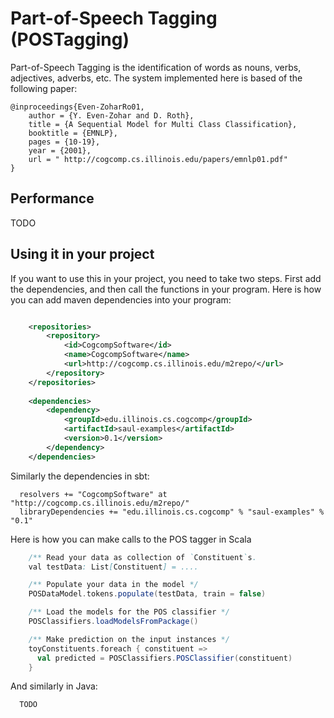 # Part-of-Speech Tagging (POSTagging)

Part-of-Speech Tagging is the identification of words as nouns, verbs, adjectives, adverbs, etc. The system implemented 
here is based of the following paper: 

```
@inproceedings{Even-ZoharRo01,
    author = {Y. Even-Zohar and D. Roth},
    title = {A Sequential Model for Multi Class Classification},
    booktitle = {EMNLP},
    pages = {10-19},
    year = {2001},
    url = " http://cogcomp.cs.illinois.edu/papers/emnlp01.pdf"
}
```

## Performance
TODO 

## Using it in your project
If you want to use this in your project, you need to take two steps. First add the dependencies, and then call the functions in your program. 
Here is how you can add maven dependencies into your program: 

```xml

    <repositories>
        <repository>
            <id>CogcompSoftware</id>
            <name>CogcompSoftware</name>
            <url>http://cogcomp.cs.illinois.edu/m2repo/</url>
        </repository>
    </repositories>
    
    <dependencies>
        <dependency>
            <groupId>edu.illinois.cs.cogcomp</groupId>
            <artifactId>saul-examples</artifactId>
            <version>0.1</version>
        </dependency>
    </dependencies>
```

Similarly the dependencies in sbt: 

```
  resolvers += "CogcompSoftware" at "http://cogcomp.cs.illinois.edu/m2repo/"
  libraryDependencies += "edu.illinois.cs.cogcomp" % "saul-examples" % "0.1"
```

Here is how you can make calls to the POS tagger in Scala 

```scala  
    /** Read your data as collection of `Constituent`s. 
    val testData: List[Constituent] = ....

    /** Populate your data in the model */ 
    POSDataModel.tokens.populate(testData, train = false)

    /** Load the models for the POS classifier */ 
    POSClassifiers.loadModelsFromPackage()

    /** Make prediction on the input instances */  
    toyConstituents.foreach { constituent =>
      val predicted = POSClassifiers.POSClassifier(constituent)
    }
```

And similarly in Java: 

```java 
  TODO 
```
